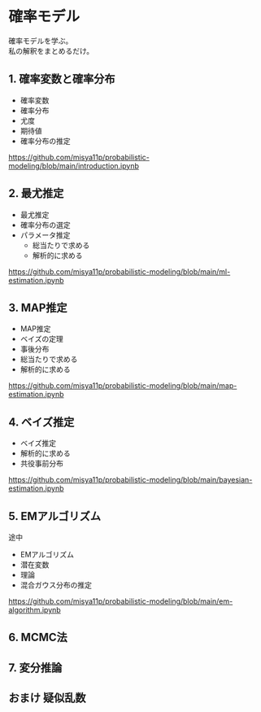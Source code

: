 # 確率モデル

確率モデルを学ぶ。  
私の解釈をまとめるだけ。

## 1. 確率変数と確率分布

- 確率変数
- 確率分布
- 尤度
- 期待値
- 確率分布の推定

https://github.com/misya11p/probabilistic-modeling/blob/main/introduction.ipynb

## 2. 最尤推定

- 最尤推定
- 確率分布の選定
- パラメータ推定
    - 総当たりで求める
    - 解析的に求める

https://github.com/misya11p/probabilistic-modeling/blob/main/ml-estimation.ipynb

## 3. MAP推定

- MAP推定
- ベイズの定理
- 事後分布
- 総当たりで求める
- 解析的に求める

https://github.com/misya11p/probabilistic-modeling/blob/main/map-estimation.ipynb

## 4. ベイズ推定

- ベイズ推定
- 解析的に求める
- 共役事前分布

https://github.com/misya11p/probabilistic-modeling/blob/main/bayesian-estimation.ipynb

## 5. EMアルゴリズム

途中

- EMアルゴリズム
- 潜在変数
- 理論
- 混合ガウス分布の推定

https://github.com/misya11p/probabilistic-modeling/blob/main/em-algorithm.ipynb

## 6. MCMC法

## 7. 変分推論

## おまけ 疑似乱数

